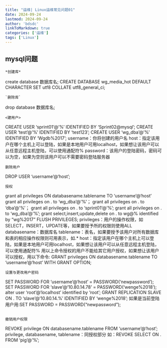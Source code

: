 ```yaml
---
title: "运维| Linux运维常见问题01"
date: 2024-09-24
lastmod: 2024-09-24
author: 'bdsdc'
linkToMarkdown: true
categories: ['运维']
tags: ['Linux']
---
```



## mysql问题
```
*创建库*
```
create database 数据库名;
CREATE DATABASE wg_media_hot DEFAULT CHARACTER SET utf8 COLLATE utf8_general_ci;
```
`删除库`
```
drop database 数据库名;
```
<建用户>
```
CREATE USER ‘sprint01’@’%’ IDENTIFIED BY ‘Sprint02@mysql’;
CREATE USER ‘test’@’%’ IDENTIFIED BY ‘test123’;
CREATE USER ‘wg_dba’@’%’ IDENTIFIED BY ‘Wgdb%2017’;
username：你将创建的用户名
host：指定该用户在哪个主机上可以登陆，如果是本地用户可用localhost，如果想让该用户可以从任意远程主机登陆，可以使用通配符%
password：该用户的登陆密码，密码可以为空，如果为空则该用户可以不需要密码登陆服务器
```
删除用户
```
DROP USER ‘username’@‘host’;
```
授权
```
grant all privileges ON databasename.tablename TO ‘username’@‘host’
grant all privileges on . to ‘wg_dba’@’%’；
grant all privileges on . to ‘dba’@’%’；
grant all privileges on . to ‘sprint01’@’%’;
grant all privileges on . to ‘wg_dba’@’%’;
grant select,insert,update,delete on . to wg@% identified by “wg%2017”
FLUSH PRIVILEGES;
privileges：用户的操作权限，如SELECT，INSERT，UPDATE等，如果要授予所的权限则使用ALL
databasename：数据库名
tablename：表名，如果要授予该用户对所有数据库和表的相应操作权限则可用表示，如.*
host：指定该用户在哪个主机上可以登陆，如果是本地用户可用localhost，如果想让该用户可以从任意远程主机登陆，可以使用通配符%
用以上命令授权的用户不能给其它用户授权，如果想让该用户可以授权，用以下命令:
GRANT privileges ON databasename.tablename TO ‘username’@‘host’ WITH GRANT OPTION;
```
设置与更改用户密码
```
SET PASSWORD FOR ‘username’@‘host’ = PASSWORD(‘newpassword’);
SET PASSWORD FOR ‘slave’@‘10.80.14.78’ = PASSWORD(‘wenge%2018’);
alter user ‘root’@‘localhost’ identified by ‘root’;
GRANT REPLICATION SLAVE ON . TO ‘slave’@‘10.80.14.%’ IDENTIFIED BY ‘wenge%2018’;
如果是当前登陆用户用:SET PASSWORD = PASSWORD(“newpassword”);
```

撤销用户权限
```
REVOKE privilege ON databasename.tablename FROM ‘username’@‘host’;
privilege, databasename, tablename：同授权部分
如：REVOKE SELECT ON . FROM ‘pig’@’%’;
```
